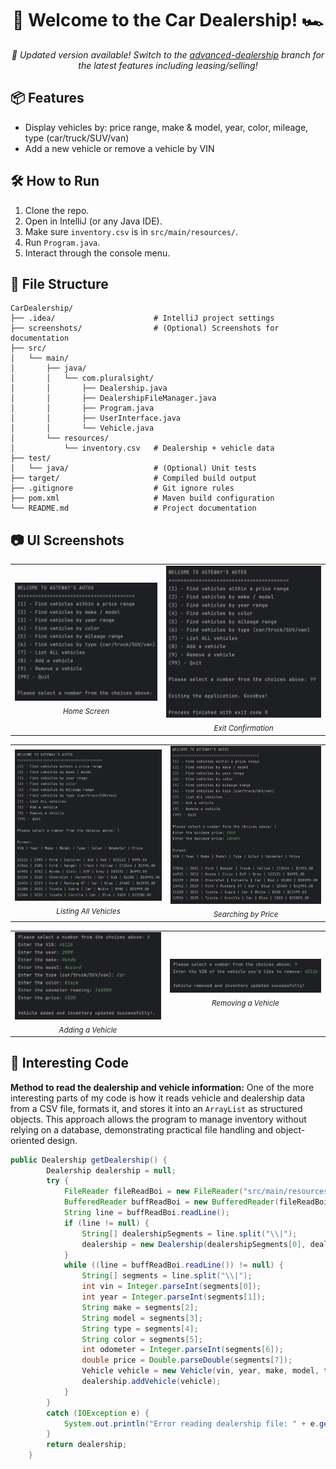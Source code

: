 <h1 align="center">🚗 Welcome to the Car Dealership! 🏎️</h1>

<p align="center">
  <em>
    🚀 Updated version available! Switch to the <a href="https://github.com/astewayn17/CarDealership/tree/advanced-dealership">advanced-dealership</a>
    branch for the latest features including leasing/selling!
  </em>
</p>

## 📦 Features
- Display vehicles by: price range, make & model, year, color, mileage, type (car/truck/SUV/van)
- Add a new vehicle or remove a vehicle by VIN

## 🛠️ How to Run

1. Clone the repo.
2. Open in IntelliJ (or any Java IDE).
3. Make sure `inventory.csv` is in `src/main/resources/`.
4. Run `Program.java`.
5. Interact through the console menu.

## 📁 File Structure

```
CarDealership/
├── .idea/                      # IntelliJ project settings
├── screenshots/                # (Optional) Screenshots for documentation
├── src/
│   └── main/
│       ├── java/
│       │   └── com.pluralsight/
│       │       ├── Dealership.java
│       │       ├── DealershipFileManager.java
│       │       ├── Program.java
│       │       ├── UserInterface.java
│       │       └── Vehicle.java
│       └── resources/
│           └── inventory.csv   # Dealership + vehicle data
├── test/
│   └── java/                   # (Optional) Unit tests
├── target/                     # Compiled build output
├── .gitignore                  # Git ignore rules
├── pom.xml                     # Maven build configuration
└── README.md                   # Project documentation
```

## 📷 UI Screenshots

<table>
  <tr>
    <td align="center" width="500">
      <img src="https://github.com/astewayn17/CarDealership/blob/main/screenshots/home_screen.png" width="400"/><br/>
      <sub><i>Home Screen</i></sub>
    </td>
    <td align="center" width="500">
      <img src="https://github.com/astewayn17/CarDealership/blob/main/screenshots/exit_the_app.png" width="340"/><br/>
      <sub><i>Exit Confirmation</i></sub>
    </td>
  </tr>
</table>

<table>
  <tr>
    <td align="center" width="500">
      <img src="https://github.com/astewayn17/CarDealership/blob/main/screenshots/list_all_vehicles.png" width="370"/><br/>
      <sub><i>Listing All Vehicles</i></sub>
    </td>
    <td align="center" width="500">
      <img src="https://github.com/astewayn17/CarDealership/blob/main/screenshots/vehicles_by_price.png" width="360"/><br/>
      <sub><i>Searching by Price</i></sub>
    </td>
  </tr>
</table>

<table>
  <tr>
    <td align="center" width="500">
      <img src="https://github.com/astewayn17/CarDealership/blob/main/screenshots/adding_a_vehicle.png" width="380"/><br/>
      <sub><i>Adding a Vehicle</i></sub>
    </td>
    <td align="center" width="500">
      <img src="https://github.com/astewayn17/CarDealership/blob/main/screenshots/removing_a_vehicle.png" width="380"/><br/>
      <sub><i>Removing a Vehicle</i></sub>
    </td>
  </tr>
</table>

## 🧠 Interesting Code
**Method to read the dealership and vehicle information:**
One of the more interesting parts of my code is how it reads vehicle and dealership data from a CSV file, formats it, 
and stores it into an `ArrayList` as structured objects. This approach allows the program to manage inventory without 
relying on a database, demonstrating practical file handling and object-oriented design.
```java
public Dealership getDealership() {
        Dealership dealership = null;
        try {
            FileReader fileReadBoi = new FileReader("src/main/resources/inventory.csv");
            BufferedReader buffReadBoi = new BufferedReader(fileReadBoi);
            String line = buffReadBoi.readLine();
            if (line != null) {
                String[] dealershipSegments = line.split("\\|");
                dealership = new Dealership(dealershipSegments[0], dealershipSegments[1], dealershipSegments[2]);
            }
            while ((line = buffReadBoi.readLine()) != null) {
                String[] segments = line.split("\\|");
                int vin = Integer.parseInt(segments[0]);
                int year = Integer.parseInt(segments[1]);
                String make = segments[2];
                String model = segments[3];
                String type = segments[4];
                String color = segments[5];
                int odometer = Integer.parseInt(segments[6]);
                double price = Double.parseDouble(segments[7]);
                Vehicle vehicle = new Vehicle(vin, year, make, model, type, color, odometer, price);
                dealership.addVehicle(vehicle);
            }
        }
        catch (IOException e) {
            System.out.println("Error reading dealership file: " + e.getMessage());
        }
        return dealership;
    }
